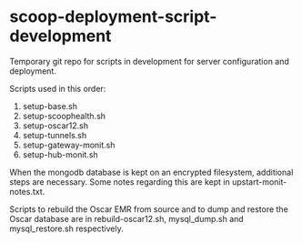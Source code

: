 scoop-deployment-script-development
===================================

Temporary git repo for scripts in development for server configuration
and deployment.

Scripts used in this order:
  1. setup-base.sh
  2. setup-scoophealth.sh
  3. setup-oscar12.sh
  4. setup-tunnels.sh
  5. setup-gateway-monit.sh
  6. setup-hub-monit.sh

When the mongodb database is kept on an encrypted filesystem, additional
steps are necessary.  Some notes regarding this are kept in
upstart-monit-notes.txt.

Scripts to rebuild the Oscar EMR from source and to dump and restore
the Oscar database are in rebuild-oscar12.sh, mysql_dump.sh and
mysql_restore.sh respectively.
